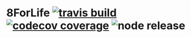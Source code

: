 # 8ForLife [![travis build](https://img.shields.io/travis/MadMed677/8ForLife.svg)](https://travis-ci.org/MadMed677/8ForLife) [![codecov coverage](https://img.shields.io/codecov/c/github/MadMed677/8ForLife/dev.svg)](https://codecov.io/gh/MadMed677/8ForLife) ![node release](https://img.shields.io/github/release/MadMed677/8ForLife.svg)
